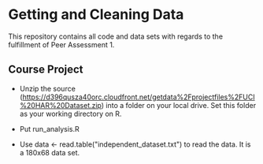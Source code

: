Getting and Cleaning Data
=========================

This repository contains all code and data sets with regards to the fulfillment of Peer Assessment 1.

## Course Project

* Unzip the source (https://d396qusza40orc.cloudfront.net/getdata%2Fprojectfiles%2FUCI%20HAR%20Dataset.zip) into a folder on your local drive. Set this folder as your working directory on R.

* Put run_analysis.R

* Use data <- read.table("independent_dataset.txt") to read the data. It is a 180x68 data set.
